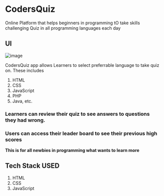 # CodersQuiz 
<!-- ## DEMO [https://codersquiz.netlify.app]  -->

Online Platform that helps beginners in programming tO take skills challenging Quiz in all programming languages each day

## UI
![image](https://user-images.githubusercontent.com/55560024/156901390-82bfee3a-b6bd-4ffc-a315-653a19e4d3b7.png)


CodersQuiz app allows Learners to select preferrable language to take quiz on.
These includes 
1. HTML
2. CSS
3. JavaScript
4. PHP
5. Java, etc.

### Learners can review their quiz to see answers to questions they had wrong.
### Users can access their leader board to see their previous high scores
**This is for all newbies in programming what wants to learn more**

## Tech Stack USED
1. HTML
2. CSS
3. JavaScript
